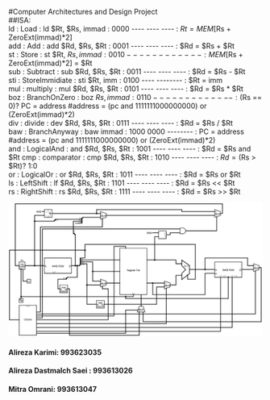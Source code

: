 #Computer Architectures and Design Project  
##ISA:  
ld  : Load           : ld  $Rt, $Rs, immad : 0000 ---- ---- ---- : $Rt = MEM[$Rs + ZeroExt(immad)*2]  
add : Add            : add $Rd, $Rs, $Rt   : 0001 ---- ---- ---- : $Rd = $Rs + $Rt  
st  : Store          : st  $Rt, $Rs, immad : 0010 ---- ---- ---- : MEM[$Rs + ZeroExt(immad)*2] = $Rt  
sub : Subtract       : sub $Rd, $Rs, $Rt   : 0011 ---- ---- ---- : $Rd = $Rs - $Rt  
sti : StoreImmidiate : sti $Rt, imm        : 0100 ---- --------  : $Rt = imm  
mul : multiply       : mul $Rd, $Rs, $Rt   : 0101 ---- ---- ---- : $Rd = $Rs * $Rt  
boz : BranchOnZero   : boz $Rs, immad      : 0110 ---- --------- : ($Rs == 0)? PC = address #address = (pc and 1111111000000000) or (ZeroExt(immad)*2)  
div : divide         : dev $Rd, $Rs, $Rt   : 0111 ---- ---- ---- : $Rd = $Rs / $Rt  
baw : BranchAnyway   : baw immad           : 1000 0000 --------  : PC = address             #address = (pc and 1111111000000000) or (ZeroExt(immad)*2)  
and : LogicalAnd     : and $Rd, $Rs, $Rt   : 1001 ---- ---- ---- : $Rd = $Rs and $Rt
cmp : comparator     : cmp $Rd, $Rs, $Rt   : 1010 ---- ---- ---- : $Rd = ($Rs > $Rt)? 1:0  
or  : LogicalOr      : or  $Rd, $Rs, $Rt   : 1011 ---- ---- ---- : $Rd = $Rs or $Rt  
ls  : LeftShift      : lf  $Rd, $Rs, $Rt   : 1101 ---- ---- ---- : $Rd = $Rs << $Rt  
rs  : RightShift     : rs  $Rd, $Rs, $Rt   : 1111 ---- ---- ---- : $Rd = $Rs >> $Rt  
  
![main](CPU.jpg)

#### Alireza Karimi: 993623035  
#### Alireza Dastmalch Saei : 993613026
#### Mitra Omrani: 993613047  
